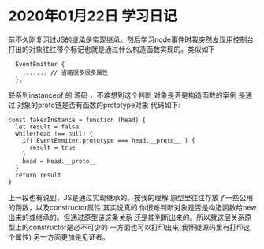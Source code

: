 # 2020年01月22日 学习日记

前不久刚复习过JS的继承是实现继承。然后学习node事件时我突然发现用控制台打出的对象往往带个标记也就是通过什么构造函数实现的。类似如下
```
  EventEmitter {
    ....... // 省略很多很多属性
  },
```
联系到instanceof 的 源码 ，不难想到这个判断 对象是否是构造函数的案例 是通过 对象的proto链是否有函数的prototype对象 代码如下:

```
const fakerInstance = function (head) {
  let result = false
  while(head !== null) {
    if( EventEmmiter.prototype === head.__proto__ ) {
      result = true
    }
    head = head.__proto__
  }
  return result
}
```

上一段也有说到，JS是通过实现继承的。按我的理解 原型里往往存放了一些公用的函数，以及constructor属性
其实说真的 你很难判断对象是否是构造函数给new 出来的或继承的。但通过原型链这条关系 还是能判断出来的。所以就这层关系原型上的constructor是必不可少的 一方面也可以打印出来(我怀疑源码里有打印这个属性) 另一方面更加是见证者。